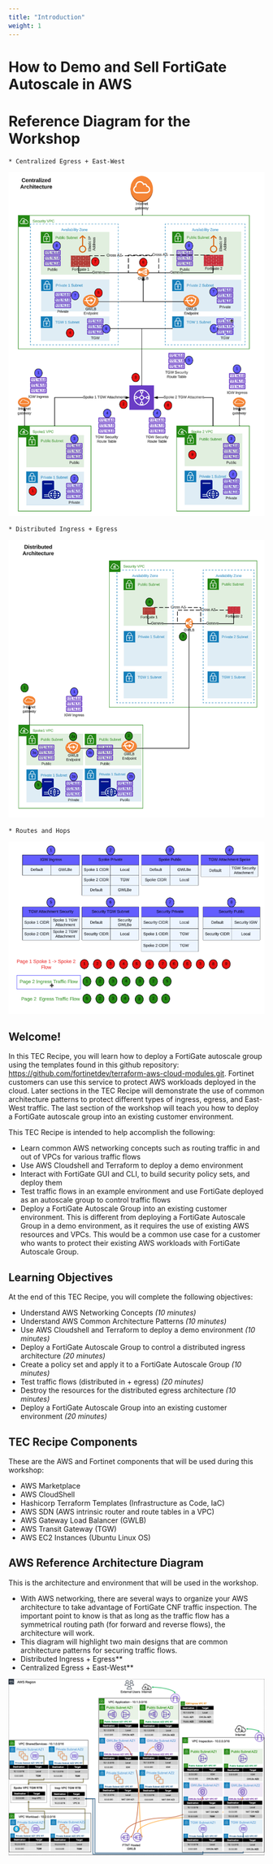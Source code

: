 ```yaml
---
title: "Introduction"
weight: 1
---
```


# How to Demo and Sell FortiGate Autoscale in AWS

# Reference Diagram for the Workshop
    * Centralized Egress + East-West

![](image-overview1.png)

    * Distributed Ingress + Egress

![](image-overview2.png)

    * Routes and Hops

![](image-overview3.png)

## Welcome!

In this TEC Recipe, you will learn how to deploy a FortiGate autoscale group using the templates found in this github repository: https://github.com/fortinetdev/terraform-aws-cloud-modules.git. Fortinet customers can use this service to protect AWS workloads deployed in the cloud. Later sections in the TEC Recipe will demonstrate the use of common architecture patterns to protect different types of ingress, egress, and East-West traffic. The last section of the workshop will teach you how to deploy a FortiGate autoscale group into an existing customer environment. 


This TEC Recipe is intended to help accomplish the following:

  * Learn common AWS networking concepts such as routing traffic in and out of VPCs for various traffic flows
  * Use AWS Cloudshell and Terraform to deploy a demo environment
  * Interact with FortiGate GUI and CLI, to build security policy sets, and deploy them
  * Test traffic flows in an example environment and use FortiGate deployed as an autoscale group to control 
    traffic flows
  * Deploy a FortiGate Autoscale Group into an existing customer environment. This is different from deploying a FortiGate Autoscale Group in a demo environment, as it requires the use of existing AWS resources and VPCs. This would be a common use case for a customer who wants to protect their existing AWS workloads with FortiGate Autoscale Group.


## Learning Objectives

At the end of this TEC Recipe, you will complete the following objectives:
  
  * Understand AWS Networking Concepts *(10 minutes)*
  * Understand AWS Common Architecture Patterns *(10 minutes)*
  * Use AWS Cloudshell and Terraform to deploy a demo environment *(10 minutes)*
  * Deploy a FortiGate Autoscale Group to control a distributed ingress architecture *(20 minutes)*
  * Create a policy set and apply it to a FortiGate Autoscale Group *(10 minutes)*
  * Test traffic flows (distributed in + egress) *(20 minutes)*
  * Destroy the resources for the distributed egress architecture *(10 minutes)*
  * Deploy a FortiGate Autoscale Group into an existing customer environment *(20 minutes)*


## TEC Recipe Components

These are the AWS and Fortinet components that will be used during this workshop:

  * AWS Marketplace
  * AWS CloudShell
  * Hashicorp Terraform Templates (Infrastructure as Code, IaC)
  * AWS SDN (AWS intrinsic router and route tables in a VPC)
  * AWS Gateway Load Balancer (GWLB)
  * AWS Transit Gateway (TGW)
  * AWS EC2 Instances (Ubuntu Linux OS)

## AWS Reference Architecture Diagram

This is the architecture and environment that will be used in the workshop.

  * With AWS networking, there are several ways to organize your AWS architecture to take advantage of FortiGate CNF traffic inspection. The important point to know is that as long as the traffic flow has a symmetrical routing path (for forward and reverse flows), the architecture will work.
  * This diagram will highlight two main designs that are common architecture patterns for securing traffic flows.
  * Distributed Ingress + Egress**
  * Centralized Egress + East-West**

![](image-ref-diag1.png)

